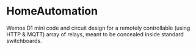 # HomeAutomation
Wemos D1 mini code and circuit design for a remotely controllable (using HTTP &amp; MQTT) array of relays, meant to be concealed inside standard switchboards.
